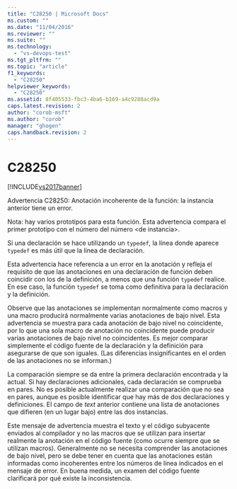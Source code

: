 ```yaml
---
title: "C28250 | Microsoft Docs"
ms.custom: ""
ms.date: "11/04/2016"
ms.reviewer: ""
ms.suite: ""
ms.technology: 
  - "vs-devops-test"
ms.tgt_pltfrm: ""
ms.topic: "article"
f1_keywords: 
  - "C28250"
helpviewer_keywords: 
  - "C28250"
ms.assetid: 8f405533-fbc3-4ba6-b169-a4c9288acd9a
caps.latest.revision: 2
author: "corob-msft"
ms.author: "corob"
manager: "ghogen"
caps.handback.revision: 2
---
```

# C28250
[!INCLUDE[vs2017banner](../code-quality/includes/vs2017banner.md)]

Advertencia C28250: Anotación incoherente de la función: la instancia anterior tiene un error.  
  
 Nota: hay varios prototipos para esta función.  Esta advertencia compara el primer prototipo con el número del número \<de instancia\>.  
  
 Si una declaración se hace utilizando un `typedef`, la línea donde aparece `typedef` es más útil que la línea de declaración.  
  
 Esta advertencia hace referencia a un error en la anotación y refleja el requisito de que las anotaciones en una declaración de función deben coincidir con los de la definición, a menos que una función `typedef` realice.  En ese caso, la función `typedef` se toma como definitiva para la declaración y la definición.  
  
 Observe que las anotaciones se implementan normalmente como macros y una macro producirá normalmente varias anotaciones de bajo nivel.  Esta advertencia se muestra para cada anotación de bajo nivel no coincidente, por lo que una sola macro de anotación no coincidente puede producir varias anotaciones de bajo nivel no coincidentes.  Es mejor comparar simplemente el código fuente de la declaración y la definición para asegurarse de que son iguales. \(Las diferencias insignificantes en el orden de las anotaciones no se informan.\)  
  
 La comparación siempre se da entre la primera declaración encontrada y la actual.  Si hay declaraciones adicionales, cada declaración se comprueba en pares.  No es posible actualmente realizar una comparación que no sea en pares, aunque es posible identificar que hay más de dos declaraciones y definiciones.  El campo de *text* anterior contiene una lista de anotaciones que difieren \(en un lugar bajo\) entre las dos instancias.  
  
 Este mensaje de advertencia muestra el texto y el código subyacente enviados al compilador y no las macros que se utilizan para insertar realmente la anotación en el código fuente \(como ocurre siempre que se utilizan macros\).  Generalmente no se necesita comprender las anotaciones de bajo nivel, pero se debe tener en cuenta que las anotaciones están informadas como incoherentes entre los números de línea indicados en el mensaje de error.  En buena medida, un examen del código fuente clarificará por qué existe la inconsistencia.